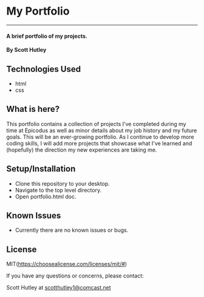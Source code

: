 # My Portfolio
---
#### A brief portfolio of my projects.
#### By Scott Hutley

## Technologies Used

* html
* css

## What is here?

This portfolio contains a collection of projects I've completed during my time at Epicodus as well as minor details about my job history and my future goals. This will be an ever-growing portfolio. As I continue to develop more coding skills, I will add more projects that showcase what I've learned and (hopefully) the direction my new experiences are taking me.

## Setup/Installation

* Clone this repository to your desktop.
* Navigate to the top level directory.
* Open portfolio.html doc.

## Known Issues

* Currently there are no known issues or bugs. 

## License

MIT(https://choosealicense.com/licenses/mit/#)

If you have any questions or concerns, please contact:

Scott Hutley at scotthutley1@comcast.net

